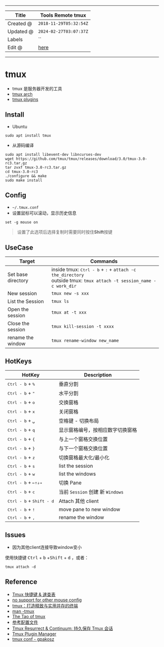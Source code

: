 -----

| Title     | Tools Remote tmux                                   |
| --------- | --------------------------------------------------- |
| Created @ | `2018-11-29T05:32:54Z`                              |
| Updated @ | `2024-02-27T03:07:37Z`                              |
| Labels    | \`\`                                                |
| Edit @    | [here](https://github.com/junxnone/linux/issues/51) |

-----

# tmux

  - tmux 是服务器开发的工具
  - [tmux arch](./tmux_arch)
  - [tmux plugins](./tmux_plugins)

## Install

  - Ubuntu

<!-- end list -->

    sudo apt install tmux

  - 从源码编译

<!-- end list -->

    sudo apt install libevent-dev libncurses-dev
    wget https://github.com/tmux/tmux/releases/download/3.0/tmux-3.0-rc3.tar.gz
    tar zvxf tmux-3.0-rc3.tar.gz
    cd tmux-3.0-rc3
    ./configure && make
    sudo make install

## Config

  - `~/.tmux.conf`
  - 设置鼠标可以滚动，显示历史信息

<!-- end list -->

``` 
set -g mouse on 
```

> 设置了此选项后选择复制时需要同时按住**Shift**按键

## UseCase

| Target             | Commands                                                                                                                                |
| ------------------ | --------------------------------------------------------------------------------------------------------------------------------------- |
| Set base directory | inside tmux: <kbd>Ctrl - b</kbd> + <kbd>:</kbd> + `attach -c the_directory` <br>outside tmux: `tmux attach -t session_name -c work_dir` |
| New session        | `tmux new -s xxx`                                                                                                                       |
| List the Session   | `tmux ls`                                                                                                                               |
| Open the session   | `tmux at -t xxx`                                                                                                                        |
| Close the session  | `tmux kill-session -t xxxx`                                                                                                             |
| rename the window  | `tmux rename-window new_name`                                                                                                           |

## HotKeys

| HotKey                                     | Description                 |
| ------------------------------------------ | --------------------------- |
| <kbd>Ctrl - b</kbd> + <kbd>%</kbd>         | 垂直分割                        |
| <kbd>Ctrl - b</kbd> + <kbd>"</kbd>         | 水平分割                        |
| <kbd>Ctrl - b</kbd> + <kbd>o</kbd>         | 交换窗格                        |
| <kbd>Ctrl - b</kbd> + <kbd>x</kbd>         | 关闭窗格                        |
| <kbd>Ctrl - b</kbd> + <kbd>⍽</kbd>         | 空格键 - 切换布局                  |
| <kbd>Ctrl - b</kbd> + <kbd>q</kbd>         | 显示窗格编号，按相应数字切换窗格            |
| <kbd>Ctrl - b</kbd> + <kbd>{</kbd>         | 与上一个窗格交换位置                  |
| <kbd>Ctrl - b</kbd> + <kbd>}</kbd>         | 与下一个窗格交换位置                  |
| <kbd>Ctrl - b</kbd> + <kbd>z</kbd>         | 切换窗格最大化/最小化                 |
| <kbd>Ctrl - b</kbd> + <kbd>s</kbd>         | list the session            |
| <kbd>Ctrl - b</kbd> + <kbd>w</kbd>         | list the windows            |
| <kbd>Ctrl - b</kbd> + <kbd>←↑↓→</kbd>      | 切换 Pane                     |
| <kbd>Ctrl - b</kbd> + <kbd>c</kbd>         | 当前 `Session` 创建 新 `Windows` |
| <kbd>Ctrl - b</kbd> + <kbd>Shift - d</kbd> | Attach 其他 client            |
| <kbd>Ctrl - b</kbd> + <kbd>\!</kbd>        | move pane to new window     |
| <kbd>Ctrl - b</kbd> + <kbd>,</kbd>         | rename the window           |

## Issues

  - 因为其他client连接导致window变小

使用快捷键 <kbd>Ctrl</kbd> + <kbd>b</kbd> +<kbd>Shift</kbd> + <kbd>d</kbd>
，或者：

    tmux attach -d

## Reference

  - [Tmux 快捷键 &
    速查表](https://blog.csdn.net/xiaxuesong666/article/details/80579945)
  - [no support for other mouse
    config](https://superuser.com/questions/210125/scroll-shell-output-with-mouse-in-tmux)
  - [tmux：打造精致与实用并存的终端](https://segmentfault.com/a/1190000008188987)
  - [man -tmux](http://man.openbsd.org/OpenBSD-current/man1/tmux.1)
  - [The Tao of
    tmux](https://leanpub.com/the-tao-of-tmux/read#leanpub-auto-creating-windows)
  - [参考配置文件](https://github.com/einverne/dotfiles/blob/master/tmux/.tmux.conf)
  - [Tmux Resurrect & Continuum: 持久保存 Tmux
    会话](https://linuxtoy.org/archives/tmux-resurrect-and-continuum.html)
  - [Tmux Plugin Manager](https://github.com/tmux-plugins/tpm)
  - [tmux conf - gpakosz](https://github.com/gpakosz/.tmux)
